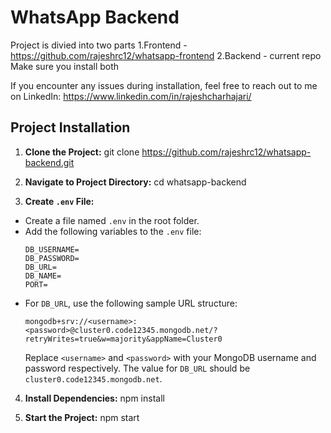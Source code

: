 # WhatsApp Backend
Project is divied into two parts
1.Frontend - https://github.com/rajeshrc12/whatsapp-frontend
2.Backend - current repo
Make sure you install both 

If you encounter any issues during installation, feel free to reach out to me on LinkedIn: https://www.linkedin.com/in/rajeshcharhajari/
## Project Installation

1. **Clone the Project:**
   git clone https://github.com/rajeshrc12/whatsapp-backend.git

2. **Navigate to Project Directory:**
   cd whatsapp-backend

3. **Create `.env` File:**

- Create a file named `.env` in the root folder.
- Add the following variables to the `.env` file:
  ```
  DB_USERNAME=
  DB_PASSWORD=
  DB_URL=
  DB_NAME=
  PORT=
  ```
- For `DB_URL`, use the following sample URL structure:
  ```
  mongodb+srv://<username>:<password>@cluster0.code12345.mongodb.net/?retryWrites=true&w=majority&appName=Cluster0
  ```
  Replace `<username>` and `<password>` with your MongoDB username and password respectively.
  The value for `DB_URL` should be `cluster0.code12345.mongodb.net`.

4. **Install Dependencies:**
   npm install

5. **Start the Project:**
   npm start
